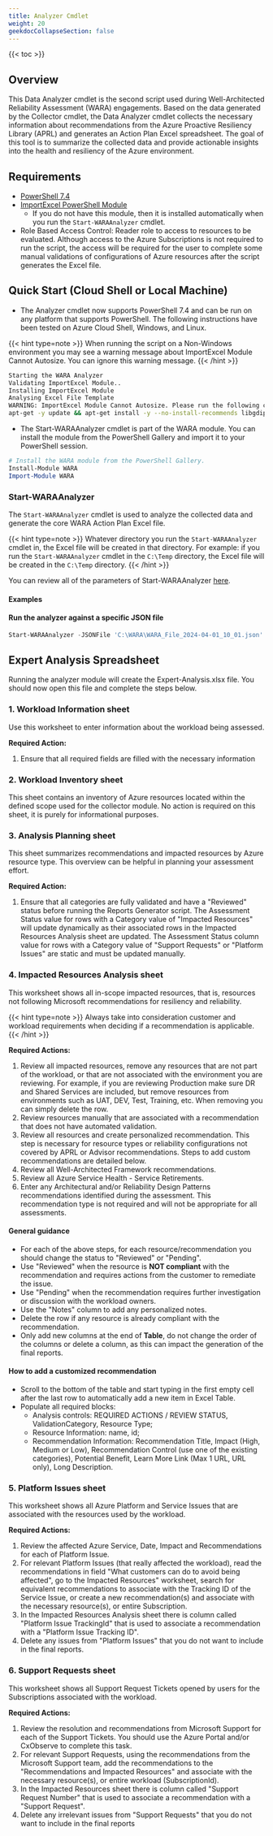 ```yaml
---
title: Analyzer Cmdlet
weight: 20
geekdocCollapseSection: false
---
```


{{< toc >}}

## Overview

This Data Analyzer cmdlet is the second script used during Well-Architected Reliability Assessment (WARA) engagements. Based on the data generated by the Collector cmdlet, the Data Analyzer cmdlet collects the necessary information about recommendations from the Azure Proactive Resiliency Library (APRL) and generates an Action Plan Excel spreadsheet. The goal of this tool is to summarize the collected data and provide actionable insights into the health and resiliency of the Azure environment.

## Requirements

- [PowerShell 7.4](https://learn.microsoft.com/powershell/scripting/install/installing-powershell?view=powershell-7.4)
- [ImportExcel PowerShell Module](https://github.com/dfinke/ImportExcel)
  - If you do not have this module, then it is installed automatically when you run the `Start-WARAAnalyzer` cmdlet.
- Role Based Access Control: Reader role to access to resources to be evaluated. Although access to the Azure Subscriptions is not required to run the script, the access will be required for the user to complete some manual validations of configurations of Azure resources after the script generates the Excel file.

## Quick Start (Cloud Shell or Local Machine)

- The Analyzer cmdlet now supports PowerShell 7.4 and can be run on any platform that supports PowerShell. The following instructions have been tested on Azure Cloud Shell, Windows, and Linux.

{{< hint type=note >}}
When running the script on a Non-Windows environment you may see a warning message about ImportExcel Module Cannot Autosize. You can ignore this warning message.
{{< /hint >}}

```bash
Starting the WARA Analyzer
Validating ImportExcel Module..
Installing ImportExcel Module
Analysing Excel File Template
WARNING: ImportExcel Module Cannot Autosize. Please run the following command to install dependencies:
apt-get -y update && apt-get install -y --no-install-recommends libgdiplus libc6-dev
```

- The Start-WARAAnalyzer cmdlet is part of the WARA module. You can install the module from the PowerShell Gallery and import it to your PowerShell session.

```PowerShell
# Install the WARA module from the PowerShell Gallery.
Install-Module WARA
Import-Module WARA
```

### Start-WARAAnalyzer

The `Start-WARAAnalyzer` cmdlet is used to analyze the collected data and generate the core WARA Action Plan Excel file.

{{< hint type=note >}}
Whatever directory you run the `Start-WARAAnalyzer` cmdlet in, the Excel file will be created in that directory. For example: if you run the `Start-WARAAnalyzer` cmdlet in the `C:\Temp` directory, the Excel file will be created in the `C:\Temp` directory.
{{< /hint >}}

You can review all of the parameters of Start-WARAAnalyzer [here](https://github.com/Azure/Well-Architected-Reliability-Assessment/blob/main/docs/wara/Start-WARAAnalyzer.md).

#### Examples

#### Run the analyzer against a specific JSON file

```PowerShell
Start-WARAAnalyzer -JSONFile 'C:\WARA\WARA_File_2024-04-01_10_01.json'
```

## Expert Analysis Spreadsheet

Running the analyzer module will create the Expert-Analysis.xlsx file. You should now open this file and complete the steps below.

### 1. Workload Information sheet

Use this worksheet to enter information about the workload being assessed.

**Required Action:**

1. Ensure that all required fields are filled with the necessary information

### 2. Workload Inventory sheet

This sheet contains an inventory of Azure resources located within the defined scope used for the collector module. No action is required on this sheet, it is purely for informational purposes.

### 3. Analysis Planning sheet

This sheet summarizes recommendations and impacted resources by Azure resource type. This overview can be helpful in planning your assessment effort.

**Required Action:**

1. Ensure that all categories are fully validated and have a "Reviewed" status before running the Reports Generator script. The Assessment Status value for rows with a Category value of "Impacted Resources" will update dynamically as their associated rows in the Impacted Resources Analysis sheet are updated. The Assessment Status column value for rows with a Category value of "Support Requests" or "Platform Issues" are static and must be updated manually.

### 4. Impacted Resources Analysis sheet

This worksheet shows all in-scope impacted resources, that is, resources not following Microsoft recommendations for resiliency and reliability.

{{< hint type=note >}}
Always take into consideration customer and workload requirements when deciding if a recommendation is applicable.
{{< /hint >}}

**Required Actions:**

1. Review all impacted resources, remove any resources that are not part of the workload, or that are not associated with the environment you are reviewing. For example, if you are reviewing Production make sure DR and Shared Services are included, but remove resources from environments such as UAT, DEV, Test, Training, etc. When removing you can simply delete the row.
1. Review resources manually that are associated with a recommendation that does not have automated validation.
1. Review all resources and create personalized recommendation. This step is necessary for resource types or reliability configurations not covered by APRL or Advisor recommendations. Steps to add custom recommendations are detailed below.
1. Review all Well-Architected Framework recommendations.
1. Review all Azure Service Health - Service Retirements.
1. Enter any Architectural and/or Reliability Design Patterns recommendations identified during the assessment. This recommendation type is not required and will not be appropriate for all assessments.

#### General guidance

- For each of the above steps, for each resource/recommendation you should change the status to "Reviewed" or "Pending".
- Use "Reviewed" when the resource is **NOT compliant** with the recommendation and requires actions from the customer to remediate the issue.
- Use "Pending" when the recommendation requires further investigation or discussion with the workload owners.
- Use the "Notes" column to add any personalized notes.
- Delete the row if any resource is already compliant with the recommendation.
- Only add new columns at the end of **Table**, do not change the order of the columns or delete a column, as this can impact the generation of the final reports.

#### How to add a customized recommendation

- Scroll to the bottom of the table and start typing in the first empty cell after the last row to automatically add a new item in Excel Table.
- Populate all required blocks:
  - Analysis controls: REQUIRED ACTIONS / REVIEW STATUS, ValidationCategory, Resource Type;
  - Resource Information: name, id;
  - Recommendation Information: Recommendation Title, Impact (High, Medium or Low), Recommendation Control (use one of the existing categories), Potential Benefit, Learn More Link (Max 1 URL, URL only), Long Description.

### 5. Platform Issues sheet

This worksheet shows all Azure Platform and Service Issues that are associated with the resources used by the workload.

**Required Actions:**

1. Review the affected Azure Service, Date, Impact and Recommendations for each of Platform Issue.
1. For relevant Platform Issues (that really affected the workload), read the recommendations in field "What customers can do to avoid being affected", go to the Impacted Resources" worksheet, search for equivalent recommendations to associate with the Tracking ID of the Service Issue, or create a new recommendation(s) and associate with the necessary resource(s), or entire Subscription.
1. In the Impacted Resources Analysis sheet there is column called "Platform Issue TrackingId" that is used to associate a recommendation with a "Platform Issue Tracking ID".
1. Delete any issues from "Platform Issues" that you do not want to include in the final reports.

### 6. Support Requests sheet

This worksheet shows all Support Request Tickets opened by users for the Subscriptions associated with the workload.

**Required Actions:**

1. Review the resolution and recommendations from Microsoft Support for each of the Support Tickets. You should use the Azure Portal and/or CxObserve to complete this task.
1. For relevant Support Requests, using the recommendations from the Microsoft Support team, add the recommendations to the "Recommendations and Impacted Resources" and associate with the necessary resource(s), or entire workload (SubscriptionId).
1. In the Impacted Resources sheet there is column called "Support Request Number" that is used to associate a recommendation with a "Support Request".
1. Delete any irrelevant issues from "Support Requests" that you do not want to include in the final reports

